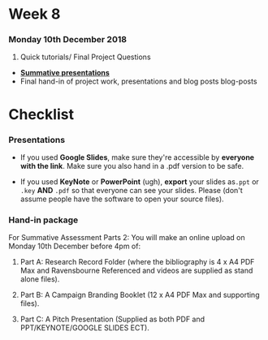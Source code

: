 # Week 8

### Monday 10th December 2018

1. Quick tutorials/ Final Project Questions
* [**Summative presentations**](#summative-presentations)
* Final hand-in of project work, presentations and blog posts blog-posts 


# Checklist

### Presentations

* If you used **Google Slides**, make sure they're accessible by **everyone with the link**. Make sure you also hand in a .pdf version to be safe. 

* If you used **KeyNote** or **PowerPoint** (ugh), **export** your slides as`.ppt` or `.key` **AND** `.pdf` so that everyone can see your slides. Please (don't assume people have the software to open your source files). 

### Hand-in package

For Summative Assessment Parts 2: You will make an online upload on Monday 10th December before 4pm of: 

1. Part A: Research Record Folder (where the bibliography is 4 x A4 PDF Max and Ravensbourne Referenced and videos are supplied as stand alone files). 

2. Part B: A Campaign Branding Booklet (12 x A4 PDF Max and supporting files). 

3. Part C: A Pitch Presentation (Supplied as both PDF and PPT/KEYNOTE/GOOGLE SLIDES ECT). 